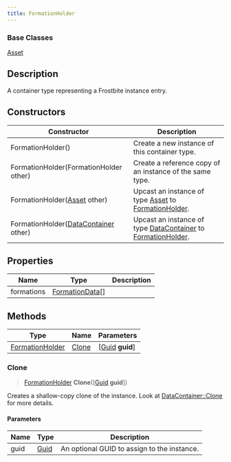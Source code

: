 ```yaml
---
title: FormationHolder
---
```

### Base Classes

[Asset](/vext/ref/fb/asset/)

## Description

A container type representing a Frostbite instance entry.

## Constructors

| Constructor                                                                | Description                                                                                                           |
| -------------------------------------------------------------------------- | --------------------------------------------------------------------------------------------------------------------- |
| FormationHolder()                                                          | Create a new instance of this container type.                                                                         |
| FormationHolder(FormationHolder other)                                     | Create a reference copy of an instance of the same type.                                                              |
| FormationHolder([Asset](/vext/ref/fb/asset/) other)                                      | Upcast an instance of type [Asset](/vext/ref/fb/asset/) to [FormationHolder](/vext/ref/fb/formationholder/).                                      |
| FormationHolder([DataContainer](/vext/ref/shared/class/datacontainer) other) | Upcast an instance of type [DataContainer](/vext/ref/shared/class/datacontainer) to [FormationHolder](/vext/ref/fb/formationholder/). |

## Properties

| Name       | Type                               | Description |
| ---------- | ---------------------------------- | ----------- |
| formations | [FormationData](/vext/ref/fb/formationdata/)\[\] |             |

## Methods

| Type                               | Name            | Parameters                                     |
| ---------------------------------- | --------------- | ---------------------------------------------- |
| [FormationHolder](/vext/ref/fb/formationholder/) | [Clone](#clone) | \[[Guid](/vext/ref/shared/class/guid) **guid**\] |

### Clone

> [FormationHolder](/vext/ref/fb/formationholder/) **Clone**(\[[Guid](/vext/ref/shared/class/guid) **guid**\])

Creates a shallow-copy clone of the instance. Look at [DataContainer::Clone](/vext/ref/shared/class/datacontainer#clone) for more details.

#### Parameters

| Name | Type         | Description                                 |
| ---- | ------------ | ------------------------------------------- |
| guid | [Guid](/vext/ref/shared/class/guid/) | An optional GUID to assign to the instance. |
